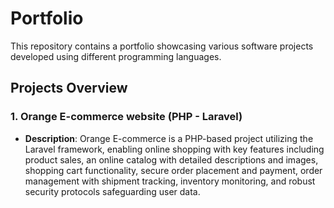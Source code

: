 # Portfolio
This repository contains a portfolio showcasing various software projects developed using different programming languages.

## Projects Overview
### 1. Orange E-commerce website (PHP - Laravel)
- **Description**:
  Orange E-commerce is a PHP-based project utilizing the Laravel framework, enabling online shopping with key features including product sales, an online catalog with detailed descriptions and images, shopping cart functionality, secure order placement and payment, order management with shipment tracking, inventory monitoring, and robust security protocols safeguarding user data.
